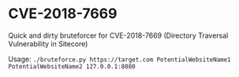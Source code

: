 # CVE-2018-7669
Quick and dirty bruteforcer for CVE-2018-7669 (Directory Traversal Vulnerability in Sitecore)

Usage: `./bruteforce.py https://target.com PotentialWebsiteName1 PotentialWebsiteName2 127.0.0.1:8080`

